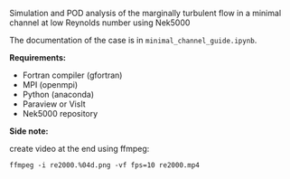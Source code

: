 Simulation and POD analysis of the marginally turbulent flow in a minimal channel at low Reynolds number using Nek5000

The documentation of the case is in `minimal_channel_guide.ipynb`.


__Requirements:__

- Fortran compiler (gfortran)
- MPI (openmpi)
- Python (anaconda)
- Paraview or VisIt
- Nek5000 repository

__Side note:__

create video at the end using ffmpeg:

`ffmpeg -i re2000.%04d.png -vf fps=10 re2000.mp4`



